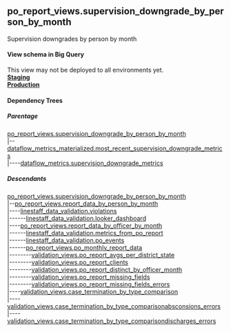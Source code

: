 ## po_report_views.supervision_downgrade_by_person_by_month
Supervision downgrades by person by month

#### View schema in Big Query
This view may not be deployed to all environments yet.<br/>
[**Staging**](https://console.cloud.google.com/bigquery?pli=1&p=recidiviz-staging&page=table&project=recidiviz-staging&d=po_report_views&t=supervision_downgrade_by_person_by_month)
<br/>
[**Production**](https://console.cloud.google.com/bigquery?pli=1&p=recidiviz-123&page=table&project=recidiviz-123&d=po_report_views&t=supervision_downgrade_by_person_by_month)
<br/>

#### Dependency Trees

##### Parentage
[po_report_views.supervision_downgrade_by_person_by_month](../po_report_views/supervision_downgrade_by_person_by_month.md) <br/>
|--[dataflow_metrics_materialized.most_recent_supervision_downgrade_metrics](../dataflow_metrics_materialized/most_recent_supervision_downgrade_metrics.md) <br/>
|----[dataflow_metrics.supervision_downgrade_metrics](../../metrics/supervision/supervision_downgrade_metrics.md) <br/>


##### Descendants
[po_report_views.supervision_downgrade_by_person_by_month](../po_report_views/supervision_downgrade_by_person_by_month.md) <br/>
|--[po_report_views.report_data_by_person_by_month](../po_report_views/report_data_by_person_by_month.md) <br/>
|----[linestaff_data_validation.violations](../linestaff_data_validation/violations.md) <br/>
|------[linestaff_data_validation.looker_dashboard](../linestaff_data_validation/looker_dashboard.md) <br/>
|----[po_report_views.report_data_by_officer_by_month](../po_report_views/report_data_by_officer_by_month.md) <br/>
|------[linestaff_data_validation.metrics_from_po_report](../linestaff_data_validation/metrics_from_po_report.md) <br/>
|------[linestaff_data_validation.po_events](../linestaff_data_validation/po_events.md) <br/>
|------[po_report_views.po_monthly_report_data](../po_report_views/po_monthly_report_data.md) <br/>
|--------[validation_views.po_report_avgs_per_district_state](../validation_views/po_report_avgs_per_district_state.md) <br/>
|--------[validation_views.po_report_clients](../validation_views/po_report_clients.md) <br/>
|--------[validation_views.po_report_distinct_by_officer_month](../validation_views/po_report_distinct_by_officer_month.md) <br/>
|--------[validation_views.po_report_missing_fields](../validation_views/po_report_missing_fields.md) <br/>
|--------[validation_views.po_report_missing_fields_errors](../validation_views/po_report_missing_fields_errors.md) <br/>
|----[validation_views.case_termination_by_type_comparison](../validation_views/case_termination_by_type_comparison.md) <br/>
|----[validation_views.case_termination_by_type_comparisonabsconsions_errors](../validation_views/case_termination_by_type_comparisonabsconsions_errors.md) <br/>
|----[validation_views.case_termination_by_type_comparisondischarges_errors](../validation_views/case_termination_by_type_comparisondischarges_errors.md) <br/>

